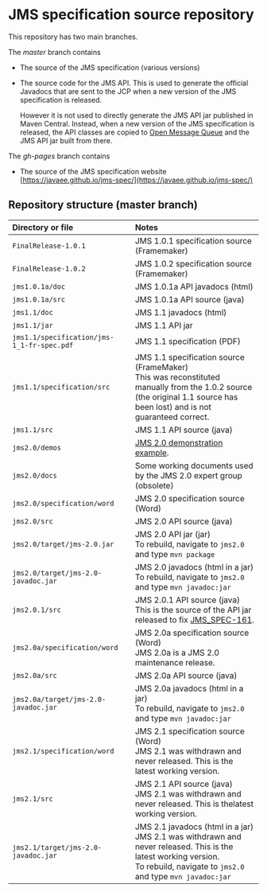 # JMS specification source repository

This repository has two main branches.

The _master_ branch contains

*   The source of the JMS specification (various versions)

*   The source code for the JMS API. This is used  to generate the official Javadocs that are sent to the JCP when a new version of the JMS specification is released.

    However it is not used to directly generate the JMS API jar published in Maven Central. Instead, when a new version of the JMS specification is released, the API classes are copied to [Open Message Queue](https://github.com/javaee/openmq) and the JMS API jar built from there.    

The _gh-pages_ branch contains

* The source of the JMS specification website [https://javaee.github.io/jms-spec/](https://javaee.github.io/jms-spec/)

## Repository structure (master branch)

Directory or file | Notes
:--- | :---
`FinalRelease-1.0.1` | JMS 1.0.1 specification source (Framemaker)
`FinalRelease-1.0.2` | JMS 1.0.2 specification source (Framemaker)
`jms1.0.1a/doc` | JMS 1.0.1a API javadocs (html)
`jms1.0.1a/src` | JMS 1.0.1a API source (java)
`jms1.1/doc` | JMS 1.1 javadocs (html)
`jms1.1/jar` | JMS 1.1 API jar 
`jms1.1/specification/jms-1_1-fr-spec.pdf` | JMS 1.1 specification (PDF)
`jms1.1/specification/src` | JMS 1.1 specification source (FrameMaker)<br/> This was reconstituted manually from the 1.0.2 source (the original 1.1 source has been lost) and is not guaranteed correct.
`jms1.1/src` | JMS 1.1 API source (java)
`jms2.0/demos` | [JMS 2.0 demonstration example](https://javaee.github.io/jms-spec/pages/JMS20FinalRelease#jms-20-demonstration-examples).
`jms2.0/docs` | Some working documents used by the JMS 2.0 expert group (obsolete)
`jms2.0/specification/word` | JMS 2.0 specification source (Word)
`jms2.0/src` | JMS 2.0 API source (java)
`jms2.0/target/jms-2.0.jar` | JMS 2.0 API jar (jar)<br>To rebuild, navigate to  `jms2.0` and type `mvn package`
`jms2.0/target/jms-2.0-javadoc.jar` | JMS 2.0 javadocs (html in a jar)<br/>To rebuild, navigate to  `jms2.0` and type `mvn javadoc:jar`
`jms2.0.1/src` | JMS 2.0.1 API source (java)<br>This is the source of the API jar released to fix [JMS_SPEC-161](https://github.com/javaee/jms-spec/issues/161). 
`jms2.0a/specification/word` | JMS 2.0a specification source (Word)<br>JMS 2.0a is a JMS 2.0 maintenance release.
`jms2.0a/src` | JMS 2.0a API source (java)
`jms2.0a/target/jms-2.0-javadoc.jar` | JMS 2.0a javadocs (html in a jar)<br/>To rebuild, navigate to  `jms2.0` and type `mvn javadoc:jar`
`jms2.1/specification/word` | JMS 2.1 specification source (Word)<br>JMS 2.1 was withdrawn and never released. This is the latest working version.
`jms2.1/src` | JMS 2.1 API source (java)<br>JMS 2.1 was withdrawn and never released. This is thelatest working version.
`jms2.1/target/jms-2.0-javadoc.jar` | JMS 2.1 javadocs (html in a jar)<br>JMS 2.1 was withdrawn and never released. This is the latest working version.<br/>To rebuild, navigate to  `jms2.0` and type `mvn javadoc:jar`
